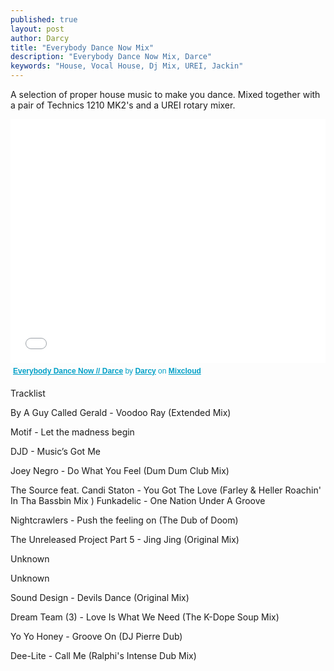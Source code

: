 ```yaml
---
published: true
layout: post
author: Darcy
title: "Everybody Dance Now Mix"
description: "Everybody Dance Now Mix, Darce"
keywords: "House, Vocal House, Dj Mix, UREI, Jackin"
---
```


A selection of proper house music to make you dance. Mixed together with a pair of Technics 1210 MK2's and a UREI rotary mixer.

<iframe width="100%" height="390" src="//www.mixcloud.com/widget/iframe/?feed=http%3A%2F%2Fwww.mixcloud.com%2Fdarcy%2Feverybody-dance-now-darce%2F&embed_uuid=f425ac98-2293-4592-9842-80b60cc9ac93&stylecolor=&embed_type=widget_standard" frameborder="0"></iframe><div style="clear:both; height:3px; width:auto;"></div><p style="display:block; font-size:12px; font-family:Helvetica, Arial, sans-serif; margin:0; padding: 3px 4px; color:#02a0c7; width:auto;"><a href="http://www.mixcloud.com/darcy/everybody-dance-now-darce/?utm_source=widget&amp;utm_medium=web&amp;utm_campaign=base_links&amp;utm_term=resource_link" target="_blank" style="color:#02a0c7; font-weight:bold;">Everybody Dance Now // Darce</a><span> by </span><a href="http://www.mixcloud.com/darcy/?utm_source=widget&amp;utm_medium=web&amp;utm_campaign=base_links&amp;utm_term=profile_link" target="_blank" style="color:#02a0c7; font-weight:bold;">Darcy</a><span> on </span><a href="http://www.mixcloud.com/?utm_source=widget&utm_medium=web&utm_campaign=base_links&utm_term=homepage_link" target="_blank" style="color:#02a0c7; font-weight:bold;"> Mixcloud</a></p><div style="clear:both; height:3px;"></div>

Tracklist

By A Guy Called Gerald - Voodoo Ray (Extended Mix)

Motif - Let the madness begin

DJD - Music’s Got Me

Joey Negro - Do What You Feel (Dum Dum Club Mix)

The Source feat. Candi Staton - You Got The Love (Farley & Heller Roachin' In Tha Bassbin Mix
)
Funkadelic - One Nation Under A Groove

Nightcrawlers - Push the feeling on (The Dub of Doom)

The Unreleased Project Part 5 - Jing Jing (Original Mix)

Unknown

Unknown

Sound Design - Devils Dance (Original Mix)

Dream Team (3) - Love Is What We Need (The K-Dope Soup Mix)

Yo Yo Honey - Groove On (DJ Pierre Dub)

Dee-Lite - Call Me (Ralphi's Intense Dub Mix)
